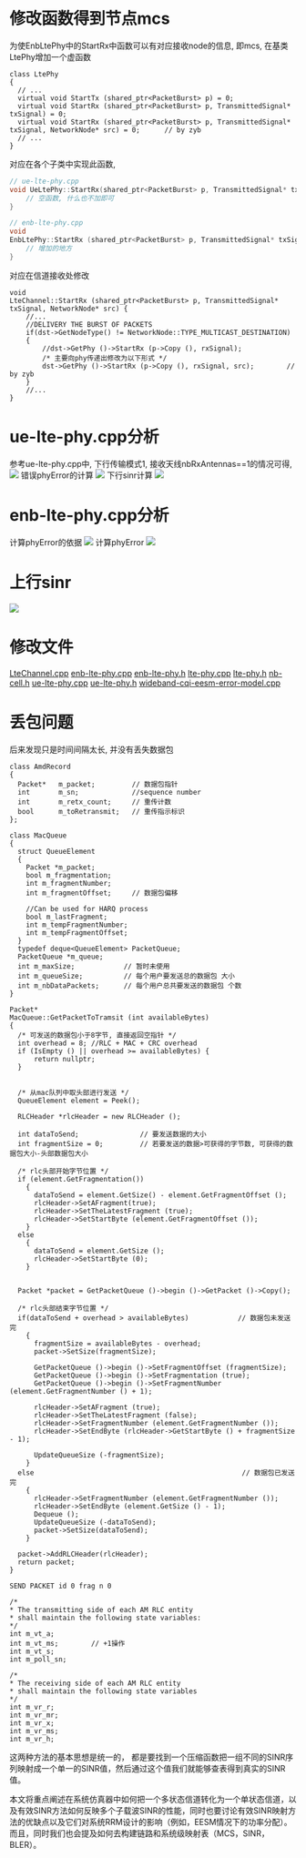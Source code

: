 # 修改函数得到节点mcs #

为使EnbLtePhy中的StartRx中函数可以有对应接收node的信息, 即mcs, 在基类LtePhy增加一个虚函数
```
class LtePhy
{
  // ...
  virtual void StartTx (shared_ptr<PacketBurst> p) = 0;
  virtual void StartRx (shared_ptr<PacketBurst> p, TransmittedSignal* txSignal) = 0;
  virtual void StartRx (shared_ptr<PacketBurst> p, TransmittedSignal* txSignal, NetworkNode* src) = 0;		// by zyb
  // ...
}
```

对应在各个子类中实现此函数, 
```C++
// ue-lte-phy.cpp
void UeLtePhy::StartRx(shared_ptr<PacketBurst> p, TransmittedSignal* txSignal, NetworkNode* src) {	// by zyb
    // 空函数, 什么也不加即可
}

// enb-lte-phy.cpp
void
EnbLtePhy::StartRx (shared_ptr<PacketBurst> p, TransmittedSignal* txSignal, NetworkNode* src) {
    // 增加的地方
}
```

对应在信道接收处修改
```
void
LteChannel::StartRx (shared_ptr<PacketBurst> p, TransmittedSignal* txSignal, NetworkNode* src) {
    //...
    //DELIVERY THE BURST OF PACKETS
    if(dst->GetNodeType() != NetworkNode::TYPE_MULTICAST_DESTINATION)
    {
        //dst->GetPhy ()->StartRx (p->Copy (), rxSignal);
        /* 主要向phy传递出修改为以下形式 */
        dst->GetPhy ()->StartRx (p->Copy (), rxSignal, src);		// by zyb
    }
    //...
}
```

# ue-lte-phy.cpp分析 #

参考ue-lte-phy.cpp中, 下行传输模式1, 接收天线nbRxAntennas==1的情况可得, 
![](https://github.com/wu0hgl/note_pic/blob/master/1.png)
错误phyError的计算
![](https://github.com/wu0hgl/note_pic/blob/master/2.png)
下行sinr计算
![](https://github.com/wu0hgl/note_pic/blob/master/5.png)

# enb-lte-phy.cpp分析 #

计算phyError的依据
![](https://github.com/wu0hgl/note_pic/blob/master/3.png)
计算phyError
![](https://github.com/wu0hgl/note_pic/blob/master/4.png)

# 上行sinr #

![](https://github.com/wu0hgl/note_pic/blob/master/6.png)


# 修改文件 #

[LteChannel.cpp](https://github.com/wu0hgl/note_pic/blob/master/LteChannel.cpp)
[enb-lte-phy.cpp](https://github.com/wu0hgl/note_pic/blob/master/enb-lte-phy.cpp)
[enb-lte-phy.h](https://github.com/wu0hgl/note_pic/blob/master/enb-lte-phy.h)
[lte-phy.cpp](https://github.com/wu0hgl/note_pic/blob/master/lte-phy.cpp)
[lte-phy.h](https://github.com/wu0hgl/note_pic/blob/master/lte-phy.h)
[nb-cell.h](https://github.com/wu0hgl/note_pic/blob/master/nb-cell.h)
[ue-lte-phy.cpp](https://github.com/wu0hgl/note_pic/blob/master/ue-lte-phy.cpp)
[ue-lte-phy.h](https://github.com/wu0hgl/note_pic/blob/master/ue-lte-phy.h)
[wideband-cqi-eesm-error-model.cpp](https://github.com/wu0hgl/note_pic/blob/master/wideband-cqi-eesm-error-model.cpp)






# 丢包问题 #

后来发现只是时间间隔太长, 并没有丢失数据包

```
class AmdRecord
{
  Packet*   m_packet;         // 数据包指针
  int       m_sn;             //sequence number
  int       m_retx_count;     // 重传计数
  bool      m_toRetransmit;   // 重传指示标识
};
```

```
class MacQueue
{
  struct QueueElement
  {
    Packet *m_packet;
    bool m_fragmentation;
    int m_fragmentNumber;
    int m_fragmentOffset;     // 数据包偏移

    //Can be used for HARQ process
    bool m_lastFragment;
    int m_tempFragmentNumber;
    int m_tempFragmentOffset;
  }
  typedef deque<QueueElement> PacketQueue;
  PacketQueue *m_queue;
  int m_maxSize;            // 暂时未使用
  int m_queueSize;          // 每个用户要发送总的数据包 大小
  int m_nbDataPackets;      // 每个用户总共要发送的数据包 个数
}
```


```
Packet*
MacQueue::GetPacketToTramsit (int availableBytes)
{
  /* 可发送的数据包小于8字节, 直接返回空指针 */
  int overhead = 8; //RLC + MAC + CRC overhead
  if (IsEmpty () || overhead >= availableBytes) {
      return nullptr;
  }


  /* 从mac队列中取头部进行发送 */
  QueueElement element = Peek();

  RLCHeader *rlcHeader = new RLCHeader ();

  int dataToSend;               // 要发送数据的大小
  int fragmentSize = 0;         // 若要发送的数据>可获得的字节数, 可获得的数据包大小-头部数据包大小

  /* rlc头部开始字节位置 */
  if (element.GetFragmentation())
    {
      dataToSend = element.GetSize() - element.GetFragmentOffset ();
      rlcHeader->SetAFragment(true);
      rlcHeader->SetTheLatestFragment (true);
      rlcHeader->SetStartByte (element.GetFragmentOffset ());
    }
  else
    {
      dataToSend = element.GetSize ();
      rlcHeader->SetStartByte (0);
    }

  
  Packet *packet = GetPacketQueue ()->begin ()->GetPacket ()->Copy();

  /* rlc头部结束字节位置 */
  if(dataToSend + overhead > availableBytes)            // 数据包未发送完 
    {
      fragmentSize = availableBytes - overhead;
      packet->SetSize(fragmentSize);

      GetPacketQueue ()->begin ()->SetFragmentOffset (fragmentSize);
      GetPacketQueue ()->begin ()->SetFragmentation (true);
      GetPacketQueue ()->begin ()->SetFragmentNumber (element.GetFragmentNumber () + 1);

      rlcHeader->SetAFragment (true);
      rlcHeader->SetTheLatestFragment (false);
      rlcHeader->SetFragmentNumber (element.GetFragmentNumber ());
      rlcHeader->SetEndByte (rlcHeader->GetStartByte () + fragmentSize - 1);

      UpdateQueueSize (-fragmentSize);
    }
  else                                                   // 数据包已发送完
    {
      rlcHeader->SetFragmentNumber (element.GetFragmentNumber ());
      rlcHeader->SetEndByte (element.GetSize () - 1);
      Dequeue ();
      UpdateQueueSize (-dataToSend);
      packet->SetSize(dataToSend);
    }

  packet->AddRLCHeader(rlcHeader);
  return packet;
}
```
```
SEND PACKET id 0 frag n 0

/*
* The transmitting side of each AM RLC entity
* shall maintain the following state variables:
*/
int m_vt_a;
int m_vt_ms;        // +1操作
int m_vt_s;
int m_poll_sn;

/*
* The receiving side of each AM RLC entity
* shall maintain the following state variables
*/
int m_vr_r;
int m_vr_mr;
int m_vr_x;
int m_vr_ms;
int m_vr_h;
```


这两种方法的基本思想是统一的， 都是要找到一个压缩函数把一组不同的SINR序列映射成一个单一的SINR值，然后通过这个值我们就能够查表得到真实的SINR值。

本文将重点阐述在系统仿真器中如何把一个多状态信道转化为一个单状态信道，以及有效SINR方法如何反映多个子载波SINR的性能，同时也要讨论有效SINR映射方法的优缺点以及它们对系统RRM设计的影响（例如，EESM情况下的功率分配）。而且，同时我们也会提及如何去构建链路和系统级映射表（MCS，SINR，BLER）。
